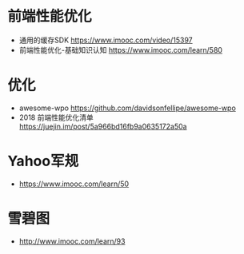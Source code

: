 # 前端性能优化

- 通用的缓存SDK <https://www.imooc.com/video/15397>
- 前端性能优化-基础知识认知 <https://www.imooc.com/learn/580>

# 优化

- awesome-wpo <https://github.com/davidsonfellipe/awesome-wpo>
- 2018 前端性能优化清单 <https://juejin.im/post/5a966bd16fb9a0635172a50a>

# Yahoo军规

- <https://www.imooc.com/learn/50>

# 雪碧图

- http://www.imooc.com/learn/93
